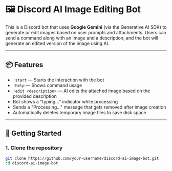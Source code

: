 # 🖼️ Discord AI Image Editing Bot

This is a Discord bot that uses **Google Gemini** (via the Generative AI SDK) to generate or edit images based on user prompts and attachments. Users can send a command along with an image and a description, and the bot will generate an edited version of the image using AI.

---

## 📦 Features

- `!start` — Starts the interaction with the bot
- `!help` — Shows command usage
- `!edit <description>` — AI edits the attached image based on the provided description
- Bot shows a "typing..." indicator while processing
- Sends a "Processing..." message that gets removed after image creation
- Automatically deletes temporary image files to save disk space

---

## 🚀 Getting Started

### 1. Clone the repository

```bash
git clone https://github.com/your-username/discord-ai-image-bot.git
cd discord-ai-image-bot
